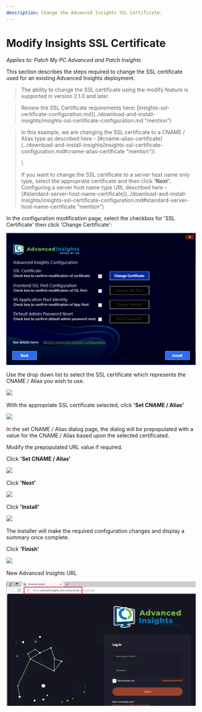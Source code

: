 ```yaml
---
description: Change the Advanced Insights SSL Certificate.
---
```


# Modify Insights SSL Certificate

_Applies to: Patch My PC Advanced and Patch Insights_

This section describes the steps required to change the SSL certificate used for an existing Advanced Insights deployment.

> The ability to change the SSL certificate using the modify feature is supported in version 2.1.0 and later.

> Review the SSL Certificate requirements here: \[insights-ssl-certificate-configuration.md]\(../download-and-install-insights/insights-ssl-certificate-configuration.md "mention")

> In this example, we are changing the SSL certificate to a CNAME / Alias type as described here - \[#cname-alias-certificate]\(../download-and-install-insights/insights-ssl-certificate-configuration.md#cname-alias-certificate "mention")\\
>
> \\
>
> If you want to change the SSL certificate to a server host name only type, select the appropriate certificate and then click **'Next'.** Configuring a server host name type URL described here **-** \[#standard-server-host-name-certificate]\(../download-and-install-insights/insights-ssl-certificate-configuration.md#standard-server-host-name-certificate "mention")

In the configuration modification page, select the checkbox for 'SSL Certificate' then click 'Change Certificate':

![](<../../.gitbook/assets/vmconnect_KN0zxDuJp8 (3).png>)

Use the drop down list to select the SSL certificate which represents the CNAME / Alias you wish to use.

![](../../.gitbook/assets/image-\(1654\).png)

With the appropriate SSL certificate selected, click **'Set CNAME / Alias'**

![](../../.gitbook/assets/image-\(1655\).png)

In the set CNAME / Alias dialog page, the dialog will be prepopulated with a value for the CNAME / Alias based upon the selected certificated.

Modify the prepopulated URL value if required.

Click **'Set CNAME / Alias'**

![](../../.gitbook/assets/vmconnect_3ZByUA7acq-\(1\).png)

Click **'Next'**

![](../../.gitbook/assets/image-\(1656\).png)

Click **'Install'**

![](../../.gitbook/assets/vmconnect_KN0zxDuJp8-\(2\).png)

The installer will make the required configuration changes and display a summary once complete.

Click **'Finish'**

![](../../.gitbook/assets/image-\(1658\).png)

New Advanced Insights URL

![](<../../.gitbook/assets/vmconnect_hyyumsMyOf (1).png>)
